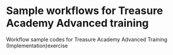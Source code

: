 # Sample workflows for Treasure Academy Advanced training

Workflow sample codes for Treasure Academy Advanced Training (Implementation)exercise
